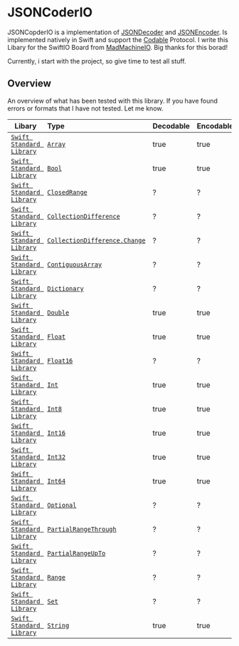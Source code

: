# JSONCoderIO

JSONCopderIO is a implementation of [JSONDecoder](https://developer.apple.com/documentation/foundation/jsondecoder) and [JSONEncoder](https://developer.apple.com/documentation/foundation/jsonencoder).  Is implemented natively in Swift and support the [Codable](https://developer.apple.com/documentation/swift/codable) Protocol. I write this Libary for the SwiftIO Board from [MadMachineIO](https://www.madmachine.io). Big thanks for this borad! 

Currently, i start with the project, so give time to test all stuff.

## Overview

An overview of what has been tested with this library. If you have found errors or formats that I have not tested. Let me know.

| Libary                                                       | Type                                                         | Decodable | Encodable |
| ------------------------------------------------------------ | :----------------------------------------------------------- | --------- | :-------- |
| [`Swift Standard Library`](https://developer.apple.com/documentation/swift/swift_standard_library) | [`Array`](doc://com.apple.documentation/documentation/swift/array) | true      | true      |
| [`Swift Standard Library`](https://developer.apple.com/documentation/swift/swift_standard_library) | [`Bool`](doc://com.apple.documentation/documentation/swift/bool) | true      | true      |
| [`Swift Standard Library`](https://developer.apple.com/documentation/swift/swift_standard_library) | [`ClosedRange`](doc://com.apple.documentation/documentation/swift/closedrange) | ?         | ?         |
| [`Swift Standard Library`](https://developer.apple.com/documentation/swift/swift_standard_library) | [`CollectionDifference`](doc://com.apple.documentation/documentation/swift/collectiondifference) | ?         | ?         |
| [`Swift Standard Library`](https://developer.apple.com/documentation/swift/swift_standard_library) | [`CollectionDifference.Change`](doc://com.apple.documentation/documentation/swift/collectiondifference/change) | ?         | ?         |
| [`Swift Standard Library`](https://developer.apple.com/documentation/swift/swift_standard_library) | [`ContiguousArray`](doc://com.apple.documentation/documentation/swift/contiguousarray) | ?         | ?         |
| [`Swift Standard Library`](https://developer.apple.com/documentation/swift/swift_standard_library) | [`Dictionary`](doc://com.apple.documentation/documentation/swift/dictionary) | ?         | ?         |
| [`Swift Standard Library`](https://developer.apple.com/documentation/swift/swift_standard_library) | [`Double`](doc://com.apple.documentation/documentation/swift/double) | true      | true      |
| [`Swift Standard Library`](https://developer.apple.com/documentation/swift/swift_standard_library) | [`Float`](doc://com.apple.documentation/documentation/swift/float) | true      | true      |
| [`Swift Standard Library`](https://developer.apple.com/documentation/swift/swift_standard_library) | [`Float16`](doc://com.apple.documentation/documentation/swift/float16) | ?         | ?         |
| [`Swift Standard Library`](https://developer.apple.com/documentation/swift/swift_standard_library) | [`Int`](doc://com.apple.documentation/documentation/swift/int) | true      | true      |
| [`Swift Standard Library`](https://developer.apple.com/documentation/swift/swift_standard_library) | [`Int8`](doc://com.apple.documentation/documentation/swift/int8) | true      | true      |
| [`Swift Standard Library`](https://developer.apple.com/documentation/swift/swift_standard_library) | [`Int16`](doc://com.apple.documentation/documentation/swift/int16) | true      | true      |
| [`Swift Standard Library`](https://developer.apple.com/documentation/swift/swift_standard_library) | [`Int32`](doc://com.apple.documentation/documentation/swift/int32) | true      | true      |
| [`Swift Standard Library`](https://developer.apple.com/documentation/swift/swift_standard_library) | [`Int64`](doc://com.apple.documentation/documentation/swift/int64) | true      | true      |
| [`Swift Standard Library`](https://developer.apple.com/documentation/swift/swift_standard_library) | [`Optional`](doc://com.apple.documentation/documentation/swift/optional) | ?         | ?         |
| [`Swift Standard Library`](https://developer.apple.com/documentation/swift/swift_standard_library) | [`PartialRangeThrough`](doc://com.apple.documentation/documentation/swift/partialrangethrough) | ?         | ?         |
| [`Swift Standard Library`](https://developer.apple.com/documentation/swift/swift_standard_library) | [`PartialRangeUpTo`](doc://com.apple.documentation/documentation/swift/partialrangeupto) | ?         | ?         |
| [`Swift Standard Library`](https://developer.apple.com/documentation/swift/swift_standard_library) | [`Range`](doc://com.apple.documentation/documentation/swift/range) | ?         | ?         |
| [`Swift Standard Library`](https://developer.apple.com/documentation/swift/swift_standard_library) | [`Set`](doc://com.apple.documentation/documentation/swift/set) | ?         | ?         |
| [`Swift Standard Library`](https://developer.apple.com/documentation/swift/swift_standard_library) | [`String`](doc://com.apple.documentation/documentation/swift/string) | true      | true      |
